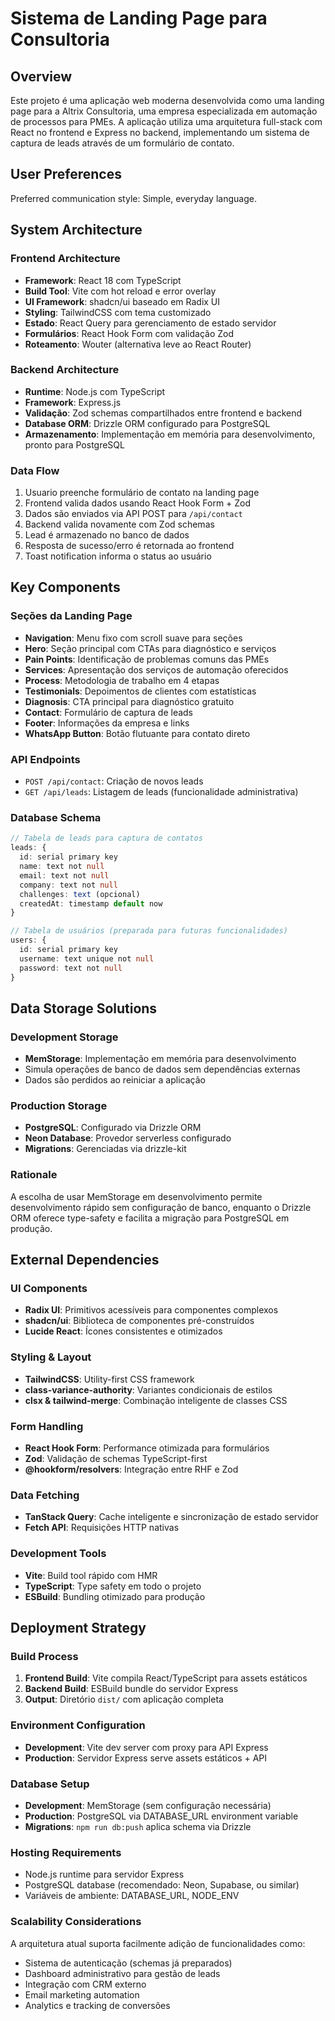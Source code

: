 # Sistema de Landing Page para Consultoria

## Overview

Este projeto é uma aplicação web moderna desenvolvida como uma landing page para a Altrix Consultoria, uma empresa especializada em automação de processos para PMEs. A aplicação utiliza uma arquitetura full-stack com React no frontend e Express no backend, implementando um sistema de captura de leads através de um formulário de contato.

## User Preferences

Preferred communication style: Simple, everyday language.

## System Architecture

### Frontend Architecture
- **Framework**: React 18 com TypeScript
- **Build Tool**: Vite com hot reload e error overlay
- **UI Framework**: shadcn/ui baseado em Radix UI
- **Styling**: TailwindCSS com tema customizado
- **Estado**: React Query para gerenciamento de estado servidor
- **Formulários**: React Hook Form com validação Zod
- **Roteamento**: Wouter (alternativa leve ao React Router)

### Backend Architecture
- **Runtime**: Node.js com TypeScript
- **Framework**: Express.js
- **Validação**: Zod schemas compartilhados entre frontend e backend
- **Database ORM**: Drizzle ORM configurado para PostgreSQL
- **Armazenamento**: Implementação em memória para desenvolvimento, pronto para PostgreSQL

### Data Flow
1. Usuario preenche formulário de contato na landing page
2. Frontend valida dados usando React Hook Form + Zod
3. Dados são enviados via API POST para `/api/contact`
4. Backend valida novamente com Zod schemas
5. Lead é armazenado no banco de dados
6. Resposta de sucesso/erro é retornada ao frontend
7. Toast notification informa o status ao usuário

## Key Components

### Seções da Landing Page
- **Navigation**: Menu fixo com scroll suave para seções
- **Hero**: Seção principal com CTAs para diagnóstico e serviços
- **Pain Points**: Identificação de problemas comuns das PMEs
- **Services**: Apresentação dos serviços de automação oferecidos
- **Process**: Metodologia de trabalho em 4 etapas
- **Testimonials**: Depoimentos de clientes com estatísticas
- **Diagnosis**: CTA principal para diagnóstico gratuito
- **Contact**: Formulário de captura de leads
- **Footer**: Informações da empresa e links
- **WhatsApp Button**: Botão flutuante para contato direto

### API Endpoints
- `POST /api/contact`: Criação de novos leads
- `GET /api/leads`: Listagem de leads (funcionalidade administrativa)

### Database Schema
```typescript
// Tabela de leads para captura de contatos
leads: {
  id: serial primary key
  name: text not null
  email: text not null  
  company: text not null
  challenges: text (opcional)
  createdAt: timestamp default now
}

// Tabela de usuários (preparada para futuras funcionalidades)
users: {
  id: serial primary key
  username: text unique not null
  password: text not null
}
```

## Data Storage Solutions

### Development Storage
- **MemStorage**: Implementação em memória para desenvolvimento
- Simula operações de banco de dados sem dependências externas
- Dados são perdidos ao reiniciar a aplicação

### Production Storage  
- **PostgreSQL**: Configurado via Drizzle ORM
- **Neon Database**: Provedor serverless configurado
- **Migrations**: Gerenciadas via drizzle-kit

### Rationale
A escolha de usar MemStorage em desenvolvimento permite desenvolvimento rápido sem configuração de banco, enquanto o Drizzle ORM oferece type-safety e facilita a migração para PostgreSQL em produção.

## External Dependencies

### UI Components
- **Radix UI**: Primitivos acessíveis para componentes complexos
- **shadcn/ui**: Biblioteca de componentes pré-construídos
- **Lucide React**: Ícones consistentes e otimizados

### Styling & Layout
- **TailwindCSS**: Utility-first CSS framework
- **class-variance-authority**: Variantes condicionais de estilos
- **clsx & tailwind-merge**: Combinação inteligente de classes CSS

### Form Handling
- **React Hook Form**: Performance otimizada para formulários
- **Zod**: Validação de schemas TypeScript-first
- **@hookform/resolvers**: Integração entre RHF e Zod

### Data Fetching
- **TanStack Query**: Cache inteligente e sincronização de estado servidor
- **Fetch API**: Requisições HTTP nativas

### Development Tools
- **Vite**: Build tool rápido com HMR
- **TypeScript**: Type safety em todo o projeto
- **ESBuild**: Bundling otimizado para produção

## Deployment Strategy

### Build Process
1. **Frontend Build**: Vite compila React/TypeScript para assets estáticos
2. **Backend Build**: ESBuild bundle do servidor Express
3. **Output**: Diretório `dist/` com aplicação completa

### Environment Configuration
- **Development**: Vite dev server com proxy para API Express
- **Production**: Servidor Express serve assets estáticos + API

### Database Setup
- **Development**: MemStorage (sem configuração necessária)
- **Production**: PostgreSQL via DATABASE_URL environment variable
- **Migrations**: `npm run db:push` aplica schema via Drizzle

### Hosting Requirements
- Node.js runtime para servidor Express
- PostgreSQL database (recomendado: Neon, Supabase, ou similar)
- Variáveis de ambiente: DATABASE_URL, NODE_ENV

### Scalability Considerations
A arquitetura atual suporta facilmente adição de funcionalidades como:
- Sistema de autenticação (schemas já preparados)
- Dashboard administrativo para gestão de leads
- Integração com CRM externo
- Email marketing automation
- Analytics e tracking de conversões